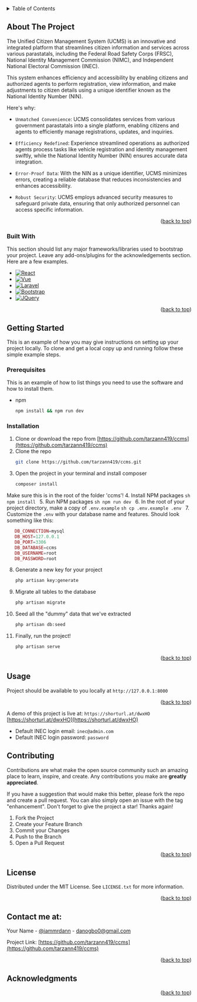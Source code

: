 <!-- Improved compatibility of back to top link: See: https://github.com/othneildrew/Best-README-Template/pull/73 -->
<a name="readme-top"></a>

<!-- TABLE OF CONTENTS -->
<details>
  <summary>Table of Contents</summary>
  <ol>
    <li>
      <a href="#about-the-project">About The Project</a>
      <ul>
        <li><a href="#built-with">Built With</a></li>
      </ul>
    </li>
    <li>
      <a href="#getting-started">Getting Started</a>
      <ul>
        <li><a href="#prerequisites">Prerequisites</a></li>
        <li><a href="#installation">Installation</a></li>
      </ul>
    </li>
    <li><a href="#usage">Usage</a></li>
    <li><a href="#roadmap">Roadmap</a></li>
    <li><a href="#contributing">Contributing</a></li>
    <li><a href="#license">License</a></li>
    <li><a href="#contact">Contact</a></li>
    <li><a href="#acknowledgments">Acknowledgments</a></li>
  </ol>
</details>



<!-- ABOUT THE PROJECT -->
## About The Project



The Unified Citizen Management System (UCMS) is an innovative and integrated platform that streamlines citizen information and services across various parastatals, including the Federal Road Safety Corps (FRSC), National Identity Management Commission (NIMC), and Independent National Electoral Commission (INEC). 


This system enhances efficiency and accessibility by enabling citizens and authorized agents to perform registration, view information, and make adjustments to citizen details using a unique identifier known as the National Identity Number (NIN).

Here's why:
* `Unmatched Convenience`: UCMS consolidates services from various government parastatals into a single platform, enabling citizens and agents to efficiently manage registrations, updates, and inquiries.

* `Efficiency Redefined`: Experience streamlined operations as authorized agents process tasks like vehicle registration and identity management swiftly, while the National Identity Number (NIN) ensures accurate data integration.

* `Error-Proof Data`: With the NIN as a unique identifier, UCMS minimizes errors, creating a reliable database that reduces inconsistencies and enhances accessibility.

* `Robust Security`: UCMS employs advanced security measures to safeguard private data, ensuring that only authorized personnel can access specific information.



<p align="right">(<a href="#readme-top">back to top</a>)</p>



### Built With

This section should list any major frameworks/libraries used to bootstrap your project. Leave any add-ons/plugins for the acknowledgements section. Here are a few examples.

* [![React][React.js]][React-url]
* [![Vue][Vue.js]][Vue-url]
* [![Laravel][Laravel.com]][Laravel-url]
* [![Bootstrap][Bootstrap.com]][Bootstrap-url]
* [![JQuery][JQuery.com]][JQuery-url]

<p align="right">(<a href="#readme-top">back to top</a>)</p>



<!-- GETTING STARTED -->
## Getting Started

This is an example of how you may give instructions on setting up your project locally.
To clone and get a local copy up and running follow these simple example steps.

### Prerequisites

This is an example of how to list things you need to use the software and how to install them.
* npm
  ```sh
  npm install && npm run dev
  ```

### Installation

1. Clone or download the repo from [https://github.com/tarzann419/ccms](https://github.com/tarzann419/ccms)
2. Clone the repo
    ```sh
    git clone https://github.com/tarzann419/ccms.git
    ```
3. Open the project in your terminal and install composer
    ```sh
    composer install
    ```
Make sure this is in the root of the folder 'ccms'!
4.  Install NPM packages
    ```sh
    npm install
    ```
5.  Run NPM packages
    ```sh
    npm run dev
    ```
6. In the root of your project directory, make a copy of `.env.example`
    ```sh
    cp .env.example .env
    ```
7. Customize the `.env` with your database name and features. Should look something like this:
 ```php
    DB_CONNECTION=mysql
    DB_HOST=127.0.0.1
    DB_PORT=3306
    DB_DATABASE=ccms
    DB_USERNAME=root
    DB_PASSWORD=root
   ```
8. Generate a new key for your project
    ```sh
    php artisan key:generate
    ```
9. Migrate all tables to the database
    ```sh
    php artisan migrate
    ```
10. Seed all the "dummy" data that we've extracted
    ```sh
    php artisan db:seed
    ```
11. Finally, run the project!
    ```sh
    php artisan serve
    ```



<p align="right">(<a href="#readme-top">back to top</a>)</p>



<!-- USAGE EXAMPLES -->
## Usage

Project should be available to you locally at `http://127.0.0.1:8000`

<p align="right">(<a href="#readme-top">back to top</a>)</p>


A demo of this project is live at: `https://shorturl.at/dwxHO`
[https://shorturl.at/dwxHO](https://shorturl.at/dwxHO)


* Default INEC login email: `inec@admin.com`
* Default INEC login password: `password`



<!-- CONTRIBUTING -->
## Contributing

Contributions are what make the open source community such an amazing place to learn, inspire, and create. Any contributions you make are **greatly appreciated**.

If you have a suggestion that would make this better, please fork the repo and create a pull request. You can also simply open an issue with the tag "enhancement".
Don't forget to give the project a star! Thanks again!

1. Fork the Project
2. Create your Feature Branch 
3. Commit your Changes 
4. Push to the Branch 
5. Open a Pull Request

<p align="right">(<a href="#readme-top">back to top</a>)</p>



<!-- LICENSE -->
## License

Distributed under the MIT License. See `LICENSE.txt` for more information.

<p align="right">(<a href="#readme-top">back to top</a>)</p>



<!-- CONTACT -->
## Contact me at:

Your Name - [@iammrdann](https://twitter.com/iammrdann) - danogbo0@gmail.com

Project Link: [https://github.com/tarzann419/ccms](https://github.com/tarzann419/ccms)

<p align="right">(<a href="#readme-top">back to top</a>)</p>



<!-- ACKNOWLEDGMENTS -->
## Acknowledgments



<p align="right">(<a href="#readme-top">back to top</a>)</p>






<!-- MARKDOWN LINKS & IMAGES -->
<!-- https://www.markdownguide.org/basic-syntax/#reference-style-links -->
[contributors-shield]: https://img.shields.io/github/contributors/othneildrew/Best-README-Template.svg?style=for-the-badge
[contributors-url]: https://github.com/othneildrew/Best-README-Template/graphs/contributors
[forks-shield]: https://img.shields.io/github/forks/othneildrew/Best-README-Template.svg?style=for-the-badge
[forks-url]: https://github.com/othneildrew/Best-README-Template/network/members
[stars-shield]: https://img.shields.io/github/stars/othneildrew/Best-README-Template.svg?style=for-the-badge
[stars-url]: https://github.com/othneildrew/Best-README-Template/stargazers
[issues-shield]: https://img.shields.io/github/issues/othneildrew/Best-README-Template.svg?style=for-the-badge
[issues-url]: https://github.com/othneildrew/Best-README-Template/issues
[license-shield]: https://img.shields.io/github/license/othneildrew/Best-README-Template.svg?style=for-the-badge
[license-url]: https://github.com/othneildrew/Best-README-Template/blob/master/LICENSE.txt
[linkedin-shield]: https://img.shields.io/badge/-LinkedIn-black.svg?style=for-the-badge&logo=linkedin&colorB=555
[linkedin-url]: https://linkedin.com/in/othneildrew
[product-screenshot]: images/screenshot.png
[Next.js]: https://img.shields.io/badge/next.js-000000?style=for-the-badge&logo=nextdotjs&logoColor=white
[Next-url]: https://nextjs.org/
[React.js]: https://img.shields.io/badge/React-20232A?style=for-the-badge&logo=react&logoColor=61DAFB
[React-url]: https://reactjs.org/
[Vue.js]: https://img.shields.io/badge/Vue.js-35495E?style=for-the-badge&logo=vuedotjs&logoColor=4FC08D
[Vue-url]: https://vuejs.org/
[Angular.io]: https://img.shields.io/badge/Angular-DD0031?style=for-the-badge&logo=angular&logoColor=white
[Angular-url]: https://angular.io/
[Svelte.dev]: https://img.shields.io/badge/Svelte-4A4A55?style=for-the-badge&logo=svelte&logoColor=FF3E00
[Svelte-url]: https://svelte.dev/
[Laravel.com]: https://img.shields.io/badge/Laravel-FF2D20?style=for-the-badge&logo=laravel&logoColor=white
[Laravel-url]: https://laravel.com
[Bootstrap.com]: https://img.shields.io/badge/Bootstrap-563D7C?style=for-the-badge&logo=bootstrap&logoColor=white
[Bootstrap-url]: https://getbootstrap.com
[JQuery.com]: https://img.shields.io/badge/jQuery-0769AD?style=for-the-badge&logo=jquery&logoColor=white
[JQuery-url]: https://jquery.com 

